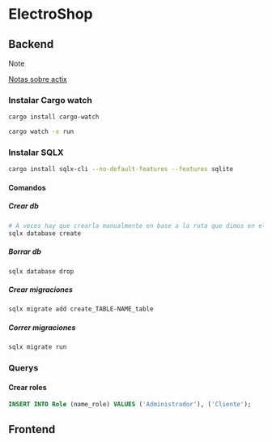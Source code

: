 # ElectroShop

## Backend

> [!NOTE]
> [Notas sobre actix](https://github.com/Wilovy09/Actix-Desde-0)

### Instalar Cargo watch

```sh
cargo install cargo-watch
```

```sh
cargo watch -x run
```

### Instalar SQLX

```sh
cargo install sqlx-cli --no-default-features --features sqlite
```

#### Comandos

##### Crear db

```sh
# A veces hay que crearla manualmente en base a la ruta que dimos en el `.env`
sqlx database create
```

##### Borrar db

```sh
sqlx database drop
```

##### Crear migraciones

```sh
sqlx migrate add create_TABLE-NAME_table
```

##### Correr migraciones

```sh
sqlx migrate run
```

### Querys

#### Crear roles

```sql
INSERT INTO Role (name_role) VALUES ('Administrador'), ('Cliente');
```

## Frontend
